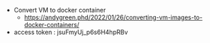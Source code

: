 
* Convert VM to docker container 
	* https://andygreen.phd/2022/01/26/converting-vm-images-to-docker-containers/
* access token : jsuFmyUj_p6s6H4hpRBv